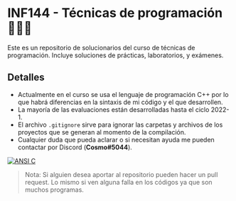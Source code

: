 # INF144 - Técnicas de programación 👨🏻‍💻
Este es un repositorio de solucionarios del curso de técnicas de programación. Incluye soluciones de prácticas, laboratorios, y exámenes.
## Detalles
- Actualmente en el curso se usa el lenguaje de programación C++ por lo que habrá diferencias en la sintaxis de mi código y el que desarrollen.
- La mayoría de las evaluaciones están desarrolladas hasta el ciclo 2022-1.
- El archivo `.gitignore` sirve para ignorar las carpetas y archivos de los proyectos que se generan al momento de la compilación.
- Cualquier duda que pueda aclarar o si necesitan ayuda me pueden contactar por Discord (**Cosmo#5044**).

[![ANSI C](https://i.imgur.com/tFapy8s.png "ANSI C")](https://i.imgur.com/tFapy8s.png "ANSI C")
> Nota: Si alguien desea aportar al repositorio pueden hacer un pull request. Lo mismo si ven alguna falla en los códigos ya que son muchos programas.
